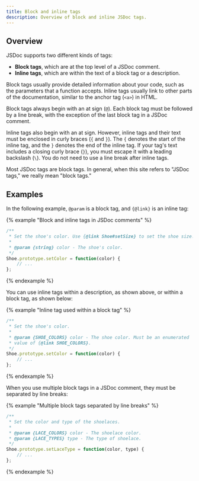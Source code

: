 ```yaml
---
title: Block and inline tags
description: Overview of block and inline JSDoc tags.
---
```


## Overview

JSDoc supports two different kinds of tags:

+ **Block tags**, which are at the top level of a JSDoc comment.
+ **Inline tags**, which are within the text of a block tag or a description.

Block tags usually provide detailed information about your code, such as the parameters that a
function accepts. Inline tags usually link to other parts of the documentation, similar to the
anchor tag (`<a>`) in HTML.

Block tags always begin with an at sign (`@`). Each block tag must be followed by a line break,
with the exception of the last block tag in a JSDoc comment.

Inline tags also begin with an at sign. However, inline tags and their text must be enclosed in
curly braces (`{` and `}`). The `{` denotes the start of the inline tag, and the `}` denotes the end
of the inline tag. If your tag's text includes a closing curly brace (`}`), you must escape it with
a leading backslash (`\`). You do not need to use a line break after inline tags.

Most JSDoc tags are block tags. In general, when this site refers to "JSDoc tags," we really mean
"block tags."


## Examples

In the following example, `@param` is a block tag, and `{@link}` is an inline tag:

{% example "Block and inline tags in JSDoc comments" %}

```js
/**
 * Set the shoe's color. Use {@link Shoe#setSize} to set the shoe size.
 *
 * @param {string} color - The shoe's color.
 */
Shoe.prototype.setColor = function(color) {
    // ...
};
```
{% endexample %}

You can use inline tags within a description, as shown above, or within a block tag, as shown below:

{% example "Inline tag used within a block tag" %}

```js
/**
 * Set the shoe's color.
 *
 * @param {SHOE_COLORS} color - The shoe color. Must be an enumerated
 * value of {@link SHOE_COLORS}.
 */
Shoe.prototype.setColor = function(color) {
    // ...
};
```
{% endexample %}

When you use multiple block tags in a JSDoc comment, they must be separated by line breaks:

{% example "Multiple block tags separated by line breaks" %}

```js
/**
 * Set the color and type of the shoelaces.
 *
 * @param {LACE_COLORS} color - The shoelace color.
 * @param {LACE_TYPES} type - The type of shoelace.
 */
Shoe.prototype.setLaceType = function(color, type) {
    // ...
};
```
{% endexample %}
